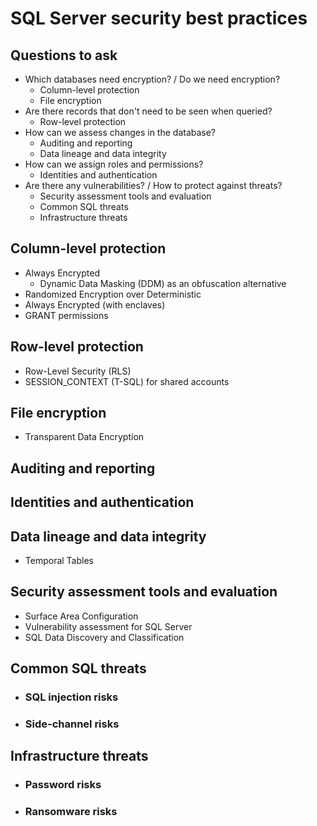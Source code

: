 # SQL Server security best practices
## Questions to ask
- Which databases need encryption? / Do we need encryption?
    - Column-level protection 
    - File encryption 
- Are there records that don't need to be seen when queried?
    - Row-level protection 
- How can we assess changes in the database?
    - Auditing and reporting 
    - Data lineage and data integrity 
- How can we assign roles and permissions?
    - Identities and authentication
- Are there any vulnerabilities? / How to protect against threats?
    - Security assessment tools and evaluation 
    - Common SQL threats 
    - Infrastructure threats 
## Column-level protection
- Always Encrypted
    - Dynamic Data Masking (DDM) as an obfuscation alternative
- Randomized Encryption over Deterministic
- Always Encrypted (with enclaves)
- GRANT permissions
## Row-level protection
- Row-Level Security (RLS)
- SESSION_CONTEXT (T-SQL) for shared accounts
## File encryption
- Transparent Data Encryption
## Auditing and reporting
## Identities and authentication
## Data lineage and data integrity
- Temporal Tables
## Security assessment tools and evaluation
- Surface Area Configuration
- Vulnerability assessment for SQL Server
- SQL Data Discovery and Classification
## Common SQL threats
- ### SQL injection risks
- ### Side-channel risks
## Infrastructure threats
- ### Password risks
- ### Ransomware risks